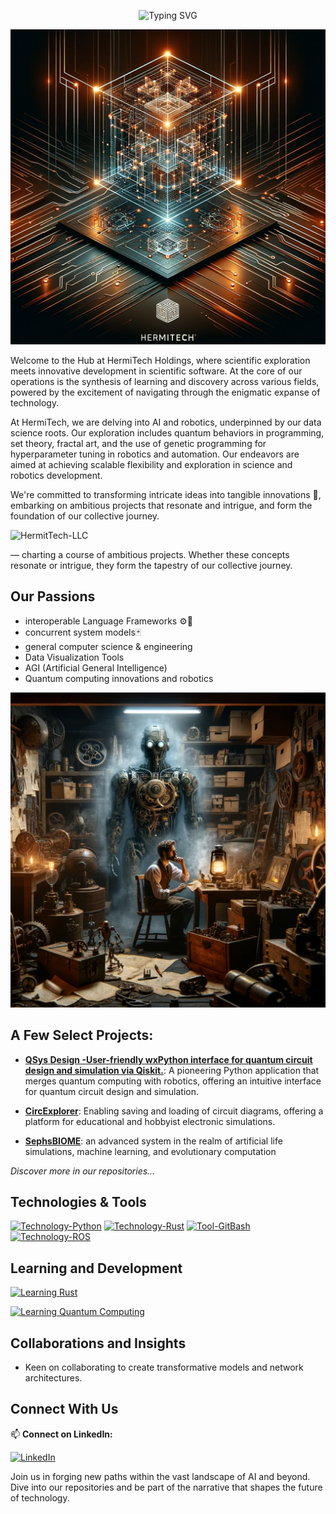 <p align="center">
  <img src="https://readme-typing-svg.demolab.com?font=Georgia&size=28&duration=2000&pause=500&color=00FF00&background=00000000&width=435&height=100&multiline=true&lines=Welcome+to+HermiTech-Holdings;Hub+of+Technological+Exploration!&textShadow=2px+2px+2px+#000000" alt="Typing SVG" />
</p>

<p align="center">
  <img src="https://github.com/HermiTech-LLC/.github/blob/main/IMG_7656.PNG?raw=true"alt="HermitTech Innovations">
</p>

Welcome to the Hub at HermiTech Holdings, where scientific exploration meets innovative development in scientific software. At the core of our operations is the synthesis of learning and discovery across various fields, powered by the excitement of navigating through the enigmatic expanse of technology.

At HermiTech, we are delving into AI and robotics, underpinned by our data science roots. Our exploration includes quantum behaviors in programming, set theory, fractal art, and the use of genetic programming for hyperparameter tuning in robotics and automation. Our endeavors are aimed at achieving scalable flexibility and exploration in science and robotics development.

We're committed to transforming intricate ideas into tangible innovations 🚀, embarking on ambitious projects that resonate and intrigue, and form the foundation of our collective journey.

<p align="left"> <img src="https://komarev.com/ghpvc/?username=HermitTech-LLC&label=Visitors&color=blueviolet&style=flat-square" alt="HermitTech-LLC" /> </p>
— charting a course of ambitious projects. Whether these concepts resonate or intrigue, they form the tapestry of our collective journey.

## Our Passions
- interoperable Language Frameworks ⚙️🐍
- concurrent system models🃏
- general computer science & engineering
- Data Visualization Tools
- AGI (Artificial General Intelligence)
- Quantum computing innovations and robotics

<p align="center">
  <img src="https://github.com/LoQiseaking69/SM2/blob/main/Sm2.png" alt="Seph's BIOME - HermitTech">
</p>


## A Few Select Projects:

- [**QSys Design -User-friendly wxPython interface for quantum circuit design and simulation via Qiskit.**](https://github.com/HermiTech-LLC/QSys-Design): A pioneering Python application that merges quantum computing with robotics, offering an intuitive interface for quantum circuit design and simulation.

- [**CircExplorer**](https://github.com/HermiTech-LLC/CircExplorer): Enabling saving and loading of circuit diagrams, offering a platform for educational and hobbyist electronic simulations.

- [**SephsBIOME**](https://github.com/HermiTech-LLC/SephsBIOME): an advanced system in the realm of artificial life simulations, machine learning, and evolutionary computation

*Discover more in our repositories...*

## Technologies & Tools

[![Technology-Python](https://img.shields.io/badge/Technology-Python-green?style=for-the-badge&logo=python)](https://www.python.org)
[![Technology-Rust](https://img.shields.io/badge/Technology-Rust-blue?style=for-the-badge&logo=rust)](https://www.rust-lang.org)
[![Tool-GitBash](https://img.shields.io/badge/Tool-GitBash-black?style=for-the-badge&logo=git)](https://gitforwindows.org/)
[![Technology-ROS](https://img.shields.io/badge/Technology-ROS-red?style=for-the-badge&logo=ros)](https://www.ros.org/)
<!-- More badges as per your tech stack -->

## Learning and Development
[![Learning Rust](https://img.shields.io/badge/Learning-Rust-orange?style=for-the-badge&logo=rust)](https://www.rust-lang.org/learn)

[![Learning Quantum Computing](https://img.shields.io/badge/Learning-QuantumComputing-purple?style=for-the-badge&logo=quantum)](https://github.com/Qiskit)

<!-- More badges for learning goals -->

## Collaborations and Insights 
- Keen on collaborating to create transformative models and network architectures.


## Connect With Us
📫 **Connect on LinkedIn:**

[![LinkedIn](https://img.shields.io/badge/LinkedIn-HermiTech%20LLC-blue?style=for-the-badge&logo=linkedin)](https://github.com/HermiTech-LLC/.github/blob/main/IMG_7664.jpeg)

Join us in forging new paths within the vast landscape of AI and beyond. Dive into our repositories and be part of the narrative that shapes the future of technology.
